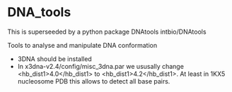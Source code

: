 # DNA_tools

This is superseeded by a python package DNAtools intbio/DNAtools

Tools to analyse and manipulate DNA conformation

- 3DNA should be installed
- In x3dna-v2.4/config/misc_3dna.par we ususally change <hb_dist1>4.0</hb_dist1> to <hb_dist1>4.2</hb_dist1>. At least in 1KX5 nucleosome PDB this allows to detect all base pairs. 
